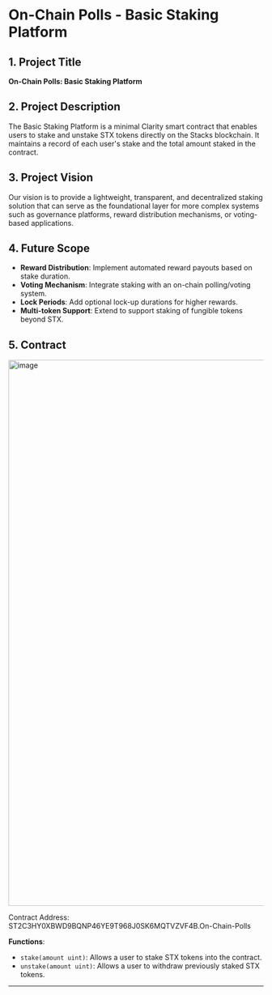 # On-Chain Polls - Basic Staking Platform

## 1. Project Title
**On-Chain Polls: Basic Staking Platform**

## 2. Project Description
The Basic Staking Platform is a minimal Clarity smart contract that enables users to stake and unstake STX tokens directly on the Stacks blockchain. It maintains a record of each user's stake and the total amount staked in the contract.

## 3. Project Vision
Our vision is to provide a lightweight, transparent, and decentralized staking solution that can serve as the foundational layer for more complex systems such as governance platforms, reward distribution mechanisms, or voting-based applications.

## 4. Future Scope
- **Reward Distribution**: Implement automated reward payouts based on stake duration.
- **Voting Mechanism**: Integrate staking with an on-chain polling/voting system.
- **Lock Periods**: Add optional lock-up durations for higher rewards.
- **Multi-token Support**: Extend to support staking of fungible tokens beyond STX.

## 5. Contract
 <img width="1919" height="1079" alt="image" src="https://github.com/user-attachments/assets/e852699f-74da-4971-be83-f8605333fb49" />

Contract Address: ST2C3HY0XBWD9BQNP46YE9T968J0SK6MQTVZVF4B.On-Chain-Polls

**Functions**:
- `stake(amount uint)`: Allows a user to stake STX tokens into the contract.
- `unstake(amount uint)`: Allows a user to withdraw previously staked STX tokens.

---
